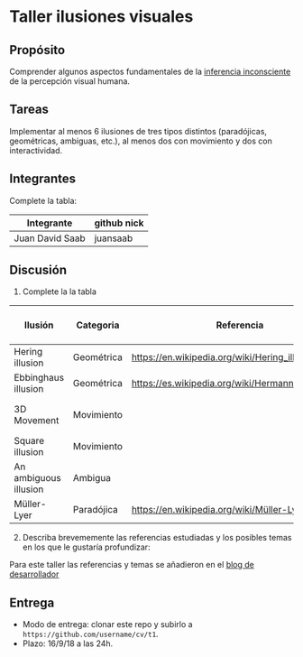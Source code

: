 # Taller ilusiones visuales

## Propósito

Comprender algunos aspectos fundamentales de la [inferencia inconsciente](https://github.com/VisualComputing/Cognitive) de la percepción visual humana.

## Tareas

Implementar al menos 6 ilusiones de tres tipos distintos (paradójicas, geométricas, ambiguas, etc.), al menos dos con movimiento y dos con interactividad.

## Integrantes

Complete la tabla:

| Integrante | github nick |
|------------|-------------|
| Juan David Saab | juansaab |

## Discusión

1. Complete la la tabla

| Ilusión | Categoria | Referencia | Tipo de interactividad (si aplica) | URL código base (si aplica) |
|---------|-----------|------------|------------------------------------|-----------------------------|
| Hering illusion | Geométrica | https://en.wikipedia.org/wiki/Hering_illusion | Clic para desactivar | |
| Ebbinghaus illusion | Geométrica | https://es.wikipedia.org/wiki/Hermann_Ebbinghaus | Click para desactivar | | 
| 3D Movement | Movimiento | | Fecha derecha para mover | |
| Square illusion | Movimiento | | | https://www.openprocessing.org/sketch/168628 |
| An ambiguous illusion | Ambigua | | | https://www.openprocessing.org/sketch/519894 |
| Müller-Lyer | Paradójica | https://en.wikipedia.org/wiki/Müller-Lyer_illusion | Clic para desactivar | |

2. Describa brevememente las referencias estudiadas y los posibles temas en los que le gustaría profundizar:

Para este taller las referencias y temas se añadieron en el [blog de desarrollador](https://juansaab.github.io/optical-illusions-using-p5-js/)

## Entrega

* Modo de entrega: clonar este repo y subirlo a `https://github.com/username/cv/t1`.
* Plazo: 16/9/18 a las 24h.
